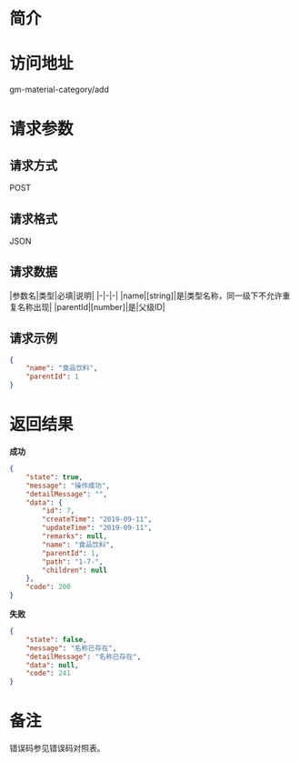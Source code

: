 # 简介

# 访问地址
gm-material-category/add

# 请求参数

## 请求方式
POST

## 请求格式
JSON

## 请求数据
|参数名|类型|必填|说明|
|-|-|-|
|name|[string]|是|类型名称，同一级下不允许重复名称出现|
|parentId|[number]|是|父级ID|

## 请求示例
```json
{
    "name": "食品饮料",
    "parentId": 1
}
```

# 返回结果
**成功**
```json
{
    "state": true,
    "message": "操作成功",
    "detailMessage": "",
    "data": {
        "id": 7,
        "createTime": "2019-09-11",
        "updateTime": "2019-09-11",
        "remarks": null,
        "name": "食品饮料",
        "parentId": 1,
        "path": "1-7-",
        "children": null
    },
    "code": 200
}
```

**失败**
```json
{
    "state": false,
    "message": "名称已存在",
    "detailMessage": "名称已存在",
    "data": null,
    "code": 241
}
```

# 备注
错误码参见错误码对照表。